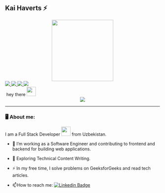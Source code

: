 ## Kai Haverts ⚡
<div id='header' align='center'>
  <img src='https://i.giphy.com/media/v1.Y2lkPTc5MGI3NjExaGRmcnIycHd1ZGRsdXRma3kzZzFqcGNzbGw1aXVqN3lyM2k2dHZ2aiZlcD12MV9pbnRlcm5hbF9naWZfYnlfaWQmY3Q9Zw/fW5nKIZV763BnkpWeC/giphy.gif'width="200"/>
</div>
<div id="badges">
  <a href="https://t.me/haverts004">
      <img src="https://img.shields.io/badge/telegram-blue?logo=telegram&logoColor=white">
  </a>
  <a href="https://www.instagram.com/asilbekahmedov707?igsh=MTJ0em9ja2Yzd25vdA">
    <img src="https://img.shields.io/badge/instagram-red?logo=instagram&logoColor=white">
  </a>
  <a href="https://www.facebook.com/profile.php?id=100080811552936&mibextid=ZbWKwL">
      <img src="https://img.shields.io/badge/facebook-white?logo=facebook&logoColor=blue">
  </a>
  <a href="https://www.youtube.com/@SporSaga_TV">
    <img src="https://img.shields.io/badge/youtube-white?logo=youtube&logoColor=red">
  </a>
  <br>
  <img src="https://komarev.com/ghpvc/?username=freedom-1&label=PROFILNI+KO'RISHLAR+SONI" alt=""/
  
<h1 align="center">
  hey there
  <img src="https://media.giphy.com/media/hvRJCLFzcasrR4ia7z/giphy.gif" width="30px"/>
</h1>

<div align="center">
  <img src="https://i.giphy.com/media/v1.Y2lkPTc5MGI3NjExNnB0c3UzaWFxdHd3OXkybmI4YnU4bHdkY29yazR5MHB4cjN6dGdtMiZlcD12MV9pbnRlcm5hbF9naWZfYnlfaWQmY3Q9Zw/EeZ6mLsRRik8cgnh3D/giphy.gif" />
</div>

---


### 🖥 About me:

I am a Full Stack Developer <img src="https://media.giphy.com/media/WUlplcMpOCEmTGBtBW/giphy.gif" width="30"> from Uzbekistan.
- :telescope: I’m working as a Software Engineer and contributing to frontend and backend for building web applications.

- :seedling: Exploring Technical Content Writing.

- :zap: In my free time, I solve problems on GeeksforGeeks and read tech articles.

- :mailbox:How to reach me: [![Linkedin Badge](https://img.shields.io/badge/-kakbar-blue?style=flat&logo=Linkedin&logoColor=white)](https://linkedin.com/shohabbosdev)

  
  </div>

